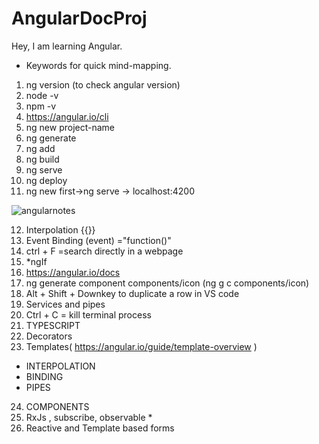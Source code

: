 # AngularDocProj
Hey, I am learning Angular.
- Keywords for quick mind-mapping.
1. ng version (to check angular version)
2. node -v
3. npm -v
4. https://angular.io/cli
5. ng new project-name
6. ng generate
7. ng add
8. ng build
9. ng serve
10. ng deploy
11. ng new first->ng serve -> localhost:4200

![angularnotes](https://user-images.githubusercontent.com/51438542/203924161-1df9a63a-7bce-41c0-a8b1-e082e8f5b6ec.JPG)

12. Interpolation {{}}
13. Event Binding  (event) ="function()"
14. ctrl + F =search directly in a webpage
15. *ngIf
16. https://angular.io/docs
17. ng generate component components/icon (ng g c components/icon)
18. Alt + Shift + Downkey  to duplicate a row in VS code
19. Services and pipes
20. Ctrl + C = kill terminal process
21. TYPESCRIPT
22. Decorators
23. Templates( https://angular.io/guide/template-overview )
- INTERPOLATION
- BINDING
- PIPES

24. COMPONENTS
25. RxJs , subscribe, observable *
26. Reactive and Template based forms
